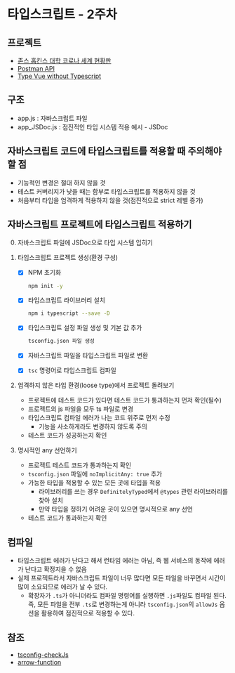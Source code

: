 # 타입스크립트 - 2주차

## 프로젝트

- [존스 홉킨스 대학 코로나 세계 현황판](https://www.arcgis.com/apps/opsdashboard/index.html#/bda7594740fd40299423467b48e9ecf6)
- [Postman API](https://documenter.getpostman.com/view/10808728/SzS8rjbc?version=latest#27454960-ea1c-4b91-a0b6-0468bb4e6712)
- [Type Vue without Typescript](https://blog.usejournal.com/type-vue-without-typescript-b2b49210f0b)

## 구조

- app.js : 자바스크립트 파일
- app_JSDoc.js : 점진적인 타입 시스템 적용 예시 - JSDoc

## 자바스크립트 코드에 타입스크립트를 적용할 때 주의해야 할 점

- 기능적인 변경은 절대 하지 않을 것
- 테스트 커버리지가 낮을 때는 함부로 타입스크립트를 적용하지 않을 것
- 처음부터 타입을 엄격하게 적용하지 않을 것(점진적으로 strict 레벨 증가)

## 자바스크립트 프로젝트에 타입스크립트 적용하기

0.  자바스크립트 파일에 JSDoc으로 타입 시스템 입히기
1.  타입스크립트 프로젝트 생성(환경 구성)

    - [x] NPM 초기화

      ```sh
      npm init -y
      ```

    - [x] 타입스크립트 라이브러리 설치

      ```sh
      npm i typescript --save -D
      ```

    - [x] 타입스크립트 설정 파일 생성 및 기본 값 추가

      ```sh
      tsconfig.json 파일 생성
      ```

    - [x] 자바스크립트 파일을 타입스크립트 파일로 변환
    - [x] `tsc` 명령어로 타입스크립트 컴파일

2.  엄격하지 않은 타입 환경(loose type)에서 프로젝트 돌려보기

    - 프로젝트에 테스트 코드가 있다면 테스트 코드가 통과하는지 먼저 확인(필수)
    - 프로젝트의 js 파일을 모두 ts 파일로 변경
    - 타입스크립트 컴파일 에러가 나는 코드 위주로 먼저 수정
      - 기능을 사소하게라도 변경하지 않도록 주의
    - 테스트 코드가 성공하는지 확인

3.  명시적인 any 선언하기
    - 프로젝트 테스트 코드가 통과하는지 확인
    - `tsconfig.json` 파일에 `noImplicitAny: true` 추가
    - 가능한 타입을 적용할 수 있는 모든 곳에 타입을 적용
      - 라이브러리를 쓰는 경우 `DefinitelyTyped`에서 `@types` 관련 라이브러리를 찾아 설치
      - 만약 타입을 정하기 어려운 곳이 있으면 명시적으로 any 선언
    - 테스트 코드가 통과하는지 확인

## 컴파일

- 타입스크립트 에러가 난다고 해서 런타임 에러는 아님, 즉 웹 서비스의 동작에 에러가 난다고 확정지을 수 없음
- 실제 프로젝트라서 자바스크립트 파일이 너무 많다면 모든 파일을 바꾸면서 시간이 많이 소요되므로 에러가 날 수 있다.
  - 확장자가 `.ts`가 아니더라도 컴파일 명령어를 실행하면 `.js`파일도 컴파일 된다. 즉, 모든 파일을 전부 `.ts`로 변경하는게 아니라 `tsconfig.json`의 `allowJs` 옵션을 활용하여 점진적으로 적용할 수 있다.

## 참조

- [tsconfig-checkJs](https://www.typescriptlang.org/tsconfig#checkJs)
- [arrow-function](https://joshua1988.github.io/vue-camp/es6/fat-arrow.html)
